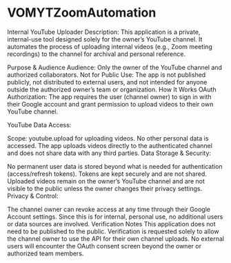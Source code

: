 # VOMYTZoomAutomation
Internal YouTube Uploader
Description:
This application is a private, internal-use tool designed solely for the owner’s YouTube channel. It automates the process of uploading internal videos (e.g., Zoom meeting recordings) to the channel for archival and personal reference.

Purpose & Audience
Audience: Only the owner of the YouTube channel and authorized collaborators.
Not for Public Use: The app is not published publicly, not distributed to external users, and not intended for anyone outside the authorized owner’s team or organization.
How It Works
OAuth Authorization:
The app requires the user (channel owner) to sign in with their Google account and grant permission to upload videos to their own YouTube channel.

YouTube Data Access:

Scope: youtube.upload for uploading videos.
No other personal data is accessed.
The app uploads videos directly to the authenticated channel and does not share data with any third parties.
Data Storage & Security:

No permanent user data is stored beyond what is needed for authentication (access/refresh tokens).
Tokens are kept securely and are not shared.
Uploaded videos remain on the owner’s YouTube channel and are not visible to the public unless the owner changes their privacy settings.
Privacy & Control:

The channel owner can revoke access at any time through their Google Account settings.
Since this is for internal, personal use, no additional users or data sources are involved.
Verification Notes
This application does not need to be published to the public.
Verification is requested solely to allow the channel owner to use the API for their own channel uploads.
No external users will encounter the OAuth consent screen beyond the owner or authorized team members.
